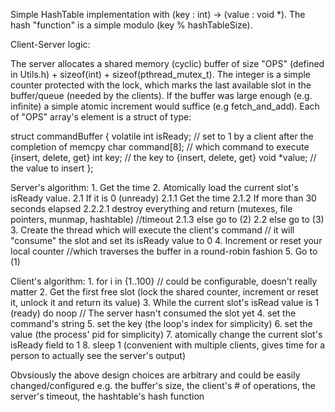 Simple HashTable implementation with (key : int) -> (value : void *).
The hash "function" is a simple modulo (key % hashTableSize).

Client-Server logic:

The server allocates a shared memory (cyclic) buffer of size "OPS" (defined in Utils.h) + sizeof(int) + sizeof(pthread_mutex_t).
The integer is a simple counter protected with the lock, which marks the last available slot in the buffer/queue (needed by the clients).
If the buffer was large enough (e.g. infinite) a simple atomic increment would suffice (e.g fetch_and_add).
Each of "OPS" array's element is a struct of type:

struct commandBuffer {
	volatile int isReady; // set to 1 by a client after the completion of memcpy 
	char command[8];      // which command to execute {insert, delete, get}
	int key;              // the key to {insert, delete, get}
	void *value;          // the value to insert
};
 
Server's algorithm:
	1. Get the time
	2. Atomically load the current slot's isReady value.
		2.1 If it is 0 (unready)
			2.1.1 Get the time
			2.1.2 If more than 30 seconds elapsed
				2.2.2.1 destroy everything and return (mutexes, file pointers, munmap, hashtable) //timeout
			2.1.3 else go to (2)
		2.2 else go to (3)
	3. Create the thread which will execute the client's command // it will "consume" the slot and set its isReady value to 0
	4. Increment or reset your local counter //which traverses the buffer in a round-robin fashion
	5. Go to (1)

Client's algorithm:
	1. for i in {1..100} // could be configurable, doesn't really matter
		2. Get the first free slot (lock the shared counter, increment or reset it, unlock it and return its value)
		3. While the current slot's isRead value is 1 (ready) do noop // The server hasn't consumed the slot yet
		4. set the command's string 
		5. set the key (the loop's index for simplicity)
		6. set the value (the process' pid for simplicity)
		7. atomically change the current slot's isReady field to 1
		8. sleep 1 (convenient with multiple clients, gives time for a person to actually see the server's output)

Obvsiously the above design choices are arbitrary and could be easily changed/configured 
e.g. the buffer's size, the client's # of operations, the server's timeout, the hashtable's hash function
